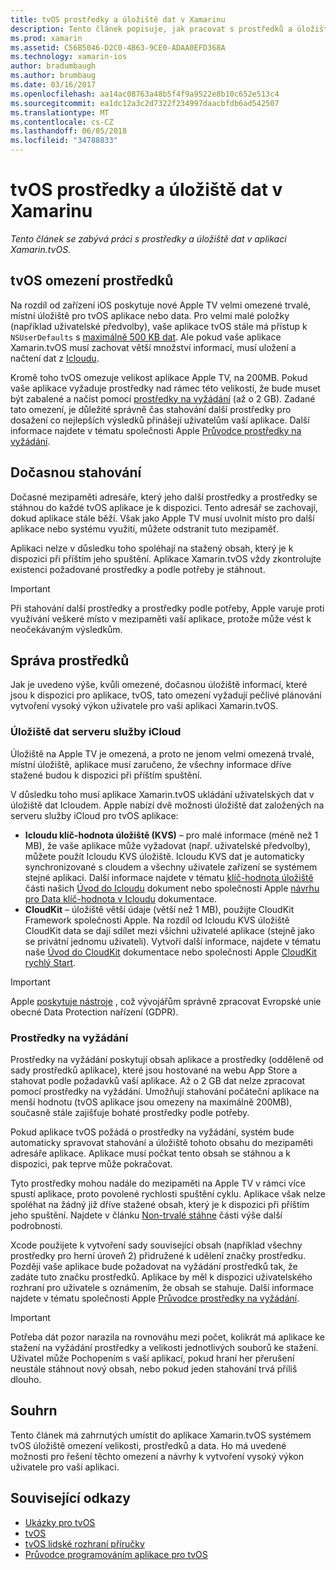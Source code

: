 ```yaml
---
title: tvOS prostředky a úložiště dat v Xamarinu
description: Tento článek popisuje, jak pracovat s prostředků a úložiště dat v tvOS aplikace vytvořené s nástroji Xamarin. Popisuje prostředky úložiště a na vyžádání dat serveru služby iCloud.
ms.prod: xamarin
ms.assetid: C56B5046-D2C0-4B63-9CE0-ADAA0EFD368A
ms.technology: xamarin-ios
author: bradumbaugh
ms.author: brumbaug
ms.date: 03/16/2017
ms.openlocfilehash: aa14ac08763a48b5f4f9a9522e8b10c652e513c4
ms.sourcegitcommit: ea1dc12a3c2d7322f234997daacbfdb6ad542507
ms.translationtype: MT
ms.contentlocale: cs-CZ
ms.lasthandoff: 06/05/2018
ms.locfileid: "34788833"
---
```

# <a name="tvos-resources-and-data-storage-in-xamarin"></a>tvOS prostředky a úložiště dat v Xamarinu

_Tento článek se zabývá práci s prostředky a úložiště dat v aplikaci Xamarin.tvOS._

<a name="tvOS-Resource-Limitations" />

## <a name="tvos-resource-limitations"></a>tvOS omezení prostředků

Na rozdíl od zařízení iOS poskytuje nové Apple TV velmi omezené trvalé, místní úložiště pro tvOS aplikace nebo data. Pro velmi malé položky (například uživatelské předvolby), vaše aplikace tvOS stále má přístup k `NSUserDefaults` s [maximálně 500 KB dat](https://forums.developer.apple.com/message/50696#50696). Ale pokud vaše aplikace Xamarin.tvOS musí zachovat větší množství informací, musí uložení a načtení dat z [Icloudu](#iCloud-Data-Storage).

Kromě toho tvOS omezuje velikost aplikace Apple TV, na 200MB. Pokud vaše aplikace vyžaduje prostředky nad rámec této velikosti, že bude muset být zabalené a načíst pomocí [prostředky na vyžádání](#On-Demand-Resources) (až o 2 GB). Zadané tato omezení, je důležité správně čas stahování další prostředky pro dosažení co nejlepších výsledků přinášejí uživatelům vaší aplikace. Další informace najdete v tématu společnosti Apple [Průvodce prostředky na vyžádání](https://developer.apple.com/library/prerelease/tvos/documentation/FileManagement/Conceptual/On_Demand_Resources_Guide/index.html#//apple_ref/doc/uid/TP40015083).

<a name="Non-Persistent-Downloads" />

## <a name="non-persistent-downloads"></a>Dočasnou stahování

Dočasné mezipaměti adresáře, který jeho další prostředky a prostředky se stáhnou do každé tvOS aplikace je k dispozici. Tento adresář se zachovají, dokud aplikace stále běží. Však jako Apple TV musí uvolnit místo pro další aplikace nebo systému využití, můžete odstranit tuto mezipaměť.

Aplikaci nelze v důsledku toho spoléhají na stažený obsah, který je k dispozici při příštím jeho spuštění. Aplikace Xamarin.tvOS vždy zkontrolujte existenci požadované prostředky a podle potřeby je stáhnout.

> [!IMPORTANT]
> Při stahování další prostředky a prostředky podle potřeby, Apple varuje proti využívání veškeré místo v mezipaměti vaší aplikace, protože může vést k neočekávaným výsledkům.




<a name="Managing-Resources" />

## <a name="managing-resources"></a>Správa prostředků

Jak je uvedeno výše, kvůli omezené, dočasnou úložiště informací, které jsou k dispozici pro aplikace, tvOS, tato omezení vyžadují pečlivé plánování vytvoření vysoký výkon uživatele pro vaši aplikaci Xamarin.tvOS.

<a name="iCloud-Data-Storage" />

### <a name="icloud-data-storage"></a>Úložiště dat serveru služby iCloud

Úložiště na Apple TV je omezená, a proto ne jenom velmi omezená trvalé, místní úložiště, aplikace musí zaručeno, že všechny informace dříve stažené budou k dispozici při příštím spuštění.

V důsledku toho musí aplikace Xamarin.tvOS ukládání uživatelských dat v úložiště dat Icloudem. Apple nabízí dvě možnosti úložiště dat založených na serveru služby iCloud pro tvOS aplikace:

- **Icloudu klíč-hodnota úložiště (KVS)** – pro malé informace (méně než 1 MB), že vaše aplikace může vyžadovat (např. uživatelské předvolby), můžete použít Icloudu KVS úložiště. Icloudu KVS dat je automaticky synchronizované s cloudem a všechny uživatele zařízení se systémem stejné aplikaci. Další informace najdete v tématu [klíč-hodnota úložiště](~/ios/data-cloud/introduction-to-icloud.md) části našich [Úvod do Icloudu](~/ios/data-cloud/introduction-to-icloud.md) dokument nebo společnosti Apple [návrhu pro Data klíč-hodnota v Icloudu](https://developer.apple.com/library/prerelease/tvos/documentation/General/Conceptual/iCloudDesignGuide/Chapters/DesigningForKey-ValueDataIniCloud.html#//apple_ref/doc/uid/TP40012094-CH7) dokumentace.
- **CloudKit** – úložiště větší údaje (větší než 1 MB), použijte CloudKit Framework společnosti Apple. Na rozdíl od Icloudu KVS úložiště CloudKit data se dají sdílet mezi všichni uživatelé aplikace (stejně jako se privátní jednomu uživateli). Vytvoří další informace, najdete v tématu naše [Úvod do CloudKit](~/ios/data-cloud/intro-to-cloudkit.md) dokumentace nebo společnosti Apple [CloudKit rychlý Start](https://developer.apple.com/library/prerelease/tvos/documentation/DataManagement/Conceptual/CloudKitQuickStart/Introduction/Introduction.html#//apple_ref/doc/uid/TP40014987).

> [!IMPORTANT]
> Apple [poskytuje nástroje](https://developer.apple.com/support/allowing-users-to-manage-data/) , což vývojářům správně zpracovat Evropské unie obecné Data Protection nařízení (GDPR).

<a name="On-Demand-Resources" />

### <a name="on-demand-resources"></a>Prostředky na vyžádání

Prostředky na vyžádání poskytují obsah aplikace a prostředky (odděleně od sady prostředků aplikace), které jsou hostované na webu App Store a stahovat podle požadavků vaší aplikace. Až o 2 GB dat nelze zpracovat pomocí prostředky na vyžádání. Umožňují stahování počáteční aplikace na menší hodnotu (tvOS aplikace jsou omezeny na maximálně 200MB), současně stále zajišťuje bohaté prostředky podle potřeby.

Pokud aplikace tvOS požádá o prostředky na vyžádání, systém bude automaticky spravovat stahování a úložiště tohoto obsahu do mezipaměti adresáře aplikace. Aplikace musí počkat tento obsah se stáhnou a k dispozici, pak teprve může pokračovat.

Tyto prostředky mohou nadále do mezipaměti na Apple TV v rámci více spustí aplikace, proto povolené rychlosti spuštění cyklu. Aplikace však nelze spoléhat na žádný již dříve stažené obsah, který je k dispozici při příštím jeho spuštění. Najdete v článku [Non-trvalé stáhne](#Non-Persistent-Downloads) části výše další podrobnosti.

Xcode použijete k vytvoření sady související obsah (například všechny prostředky pro herní úroveň 2) přidružené k udělení značky prostředku. Později vaše aplikace bude požadovat na vyžádání prostředků tak, že zadáte tuto značku prostředků. Aplikace by měl k dispozici uživatelského rozhraní pro uživatele s oznámením, že obsah se stahuje. Další informace najdete v tématu společnosti Apple [Průvodce prostředky na vyžádání](https://developer.apple.com/library/prerelease/tvos/documentation/FileManagement/Conceptual/On_Demand_Resources_Guide/index.html#//apple_ref/doc/uid/TP40015083).

> [!IMPORTANT]
> Potřeba dát pozor narazila na rovnováhu mezi počet, kolikrát má aplikace ke stažení na vyžádání prostředky a velikosti jednotlivých souborů ke stažení. Uživatel může Pochopením s vaší aplikací, pokud hraní her přerušení neustále stáhnout nový obsah, nebo pokud jeden stahování trvá příliš dlouho.




<a name="Summary" />

## <a name="summary"></a>Souhrn

Tento článek má zahrnutých umístit do aplikace Xamarin.tvOS systémem tvOS úložiště omezení velikosti, prostředků a data. Ho má uvedené možnosti pro řešení těchto omezení a návrhy k vytvoření vysoký výkon uživatele pro vaši aplikaci.



## <a name="related-links"></a>Související odkazy

- [Ukázky pro tvOS](https://developer.xamarin.com/samples/tvos/all/)
- [tvOS](https://developer.apple.com/tvos/)
- [tvOS lidské rozhraní příručky](https://developer.apple.com/tvos/human-interface-guidelines/)
- [Průvodce programováním aplikace pro tvOS](https://developer.apple.com/library/prerelease/tvos/documentation/General/Conceptual/AppleTV_PG/)
